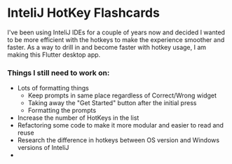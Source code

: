 # InteliJ HotKey Flashcards

I've been using InteliJ IDEs for a couple of years now and decided I wanted to be more efficient with the hotkeys to make the experience smoother and faster. As a way to drill in and become faster with hotkey usage, I am making this Flutter desktop app.

### Things I still need to work on:

- Lots of formatting things
    - Keep prompts in same place regardless of Correct/Wrong widget
    - Taking away the "Get Started" button after the initial press
    - Formatting the prompts
- Increase the number of HotKeys in the list
- Refactoring some code to make it more modular and easier to read and reuse
- Research the difference in hotkeys between OS version and Windows versions of InteliJ
-


